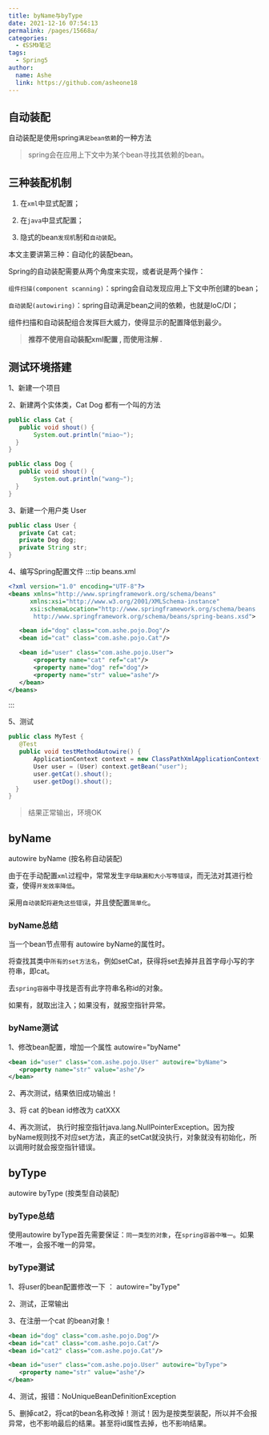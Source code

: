 ```yaml
---
title: byName与byType
date: 2021-12-16 07:54:13
permalink: /pages/15668a/
categories:
  - 《SSM》笔记
tags:
  - Spring5
author:
  name: Ashe
  link: https://github.com/asheone18
---
```

## 自动装配

自动装配是使用spring`满足bean依赖`的一种方法

> spring会在应用上下文中为某个bean寻找其依赖的bean。

## 三种装配机制

1. 在`xml`中显式配置；

2. 在`java`中显式配置；

3. 隐式的bean`发现机`制和`自动装配`。

本文主要讲第三种：自动化的装配bean。

Spring的自动装配需要从两个角度来实现，或者说是两个操作：

`组件扫描(component scanning)`：spring会自动发现应用上下文中所创建的bean；

`自动装配(autowiring)`：spring自动满足bean之间的依赖，也就是IoC/DI；

组件扫描和自动装配组合发挥巨大威力，使得显示的配置降低到最少。

> **推荐不使用自动装配xml配置 , 而使用注解 .**

## 测试环境搭建
1、新建一个项目

2、新建两个实体类，Cat   Dog  都有一个叫的方法

```java
public class Cat {
   public void shout() {
       System.out.println("miao~");
  }
}

public class Dog {
   public void shout() {
       System.out.println("wang~");
  }
}
```

3、新建一个用户类 User

```java
public class User {
   private Cat cat;
   private Dog dog;
   private String str;
}
```

4、编写Spring配置文件
:::tip beans.xml
``` xml
<?xml version="1.0" encoding="UTF-8"?>
<beans xmlns="http://www.springframework.org/schema/beans"
      xmlns:xsi="http://www.w3.org/2001/XMLSchema-instance"
      xsi:schemaLocation="http://www.springframework.org/schema/beans
       http://www.springframework.org/schema/beans/spring-beans.xsd">

   <bean id="dog" class="com.ashe.pojo.Dog"/>
   <bean id="cat" class="com.ashe.pojo.Cat"/>

   <bean id="user" class="com.ashe.pojo.User">
       <property name="cat" ref="cat"/>
       <property name="dog" ref="dog"/>
       <property name="str" value="ashe"/>
   </bean>
</beans>
```
:::

5、测试
```java
public class MyTest {
   @Test
   public void testMethodAutowire() {
       ApplicationContext context = new ClassPathXmlApplicationContext("beans.xml");
       User user = (User) context.getBean("user");
       user.getCat().shout();
       user.getDog().shout();
  }
}
```
> 结果正常输出，环境OK

## byName

autowire byName (按名称自动装配)

由于在手动配置`xml`过程中，常常发生`字母缺漏和大小写等错误`，而无法对其进行检查，使得`开发效率降低`。

采用`自动装配将避免这些错误`，并且使配置`简单化`。

### byName总结

当一个bean节点带有 autowire byName的属性时。

将查找其类中`所有的set方法名`，例如setCat，获得将set去掉并且首字母小写的字符串，即cat。

去`spring容器`中寻找是否有此字符串名称id的对象。

如果有，就取出注入；如果没有，就报空指针异常。

### byName测试

1、修改bean配置，增加一个属性  autowire="byName"

```xml
<bean id="user" class="com.ashe.pojo.User" autowire="byName">
   <property name="str" value="ashe"/>
</bean>
```
2、再次测试，结果依旧成功输出！

3、将 cat 的bean id修改为 catXXX

4、再次测试， 执行时报空指针java.lang.NullPointerException。因为按byName规则找不对应set方法，真正的setCat就没执行，对象就没有初始化，所以调用时就会报空指针错误。

## byType

autowire byType (按类型自动装配)

### byType总结

使用autowire byType首先需要保证：`同一类型的对象`，在`spring容器中唯一`。如果不唯一，会报不唯一的异常。

### byType测试

1、将user的bean配置修改一下 ： autowire="byType"

2、测试，正常输出

3、在注册一个cat 的bean对象！

```xml
<bean id="dog" class="com.ashe.pojo.Dog"/>
<bean id="cat" class="com.ashe.pojo.Cat"/>
<bean id="cat2" class="com.ashe.pojo.Cat"/>

<bean id="user" class="com.ashe.pojo.User" autowire="byType">
   <property name="str" value="ashe"/>
</bean>
```
4、测试，报错：NoUniqueBeanDefinitionException

5、删掉cat2，将cat的bean名称改掉！测试！因为是按类型装配，所以并不会报异常，也不影响最后的结果。甚至将id属性去掉，也不影响结果。

